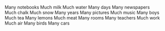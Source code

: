 Many notebooks
Much milk
Much water
Many days
Many newspapers
Much chalk
Much snow
Many years
Many pictures
Much music
Many boys
Much tea
Many lemons
Much meat
Many rooms
Many teachers
Much work
Much air
Many birds
Many cars